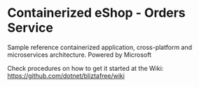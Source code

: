 # Containerized eShop - Orders Service
Sample reference containerized application, cross-platform and microservices architecture.
Powered by Microsoft

Check procedures on how to get it started at the Wiki:
https://github.com/dotnet/bliztafree/wiki





